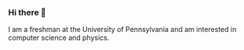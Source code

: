 ### Hi there 👋

I am a freshman at the University of Pennsylvania and am interested in computer science and physics.
